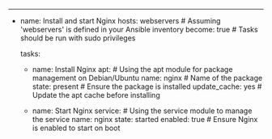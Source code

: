 ---
- name: Install and start Nginx
  hosts: webservers  # Assuming 'webservers' is defined in your Ansible inventory
  become: true       # Tasks should be run with sudo privileges

  tasks:
    - name: Install Nginx
      apt:            # Using the apt module for package management on Debian/Ubuntu
        name: nginx   # Name of the package
        state: present # Ensure the package is installed
        update_cache: yes # Update the apt cache before installing

    - name: Start Nginx
      service:        # Using the service module to manage the service
        name: nginx
        state: started
        enabled: true # Ensure Nginx is enabled to start on boot
